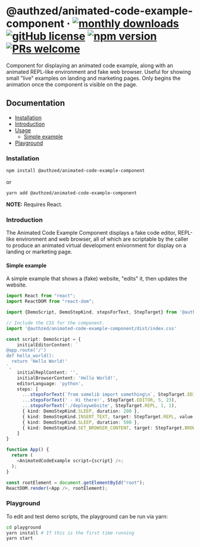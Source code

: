 # @authzed/animated-code-example-component &middot; [![monthly downloads](https://img.shields.io/npm/dm/@authzed/animated-code-example-component)](https://www.npmjs.com/package/@authzed/animated-code-example-component) [![gitHub license](https://img.shields.io/badge/license-Apache-blue.svg)](https://github.com/authzed/animated-code-example-component/blob/master/LICENSE) [![npm version](https://img.shields.io/npm/v/@authzed/animated-code-example-component.svg?style=flat)](https://www.npmjs.com/package/@authzed/animated-code-example-component) [![PRs welcome](https://img.shields.io/badge/PRs-welcome-brightgreen.svg)](https://github.com/authzed/animated-code-example-component/pulls)

Component for displaying an animated code example, along with an animated REPL-like environment and fake web browser. Useful for showing small "live" examples on landing and marketing pages. Only begins the animation once the component is visible on the page.

## Documentation

* [Installation](#installation)
* [Introduction](#introduction)
* [Usage](#usage)
  * [Simple example](#simple-example)
* [Playground](#playground)

### Installation

```bash
npm install @authzed/animated-code-example-component
```

or

```bash
yarn add @authzed/animated-code-example-component
```

**NOTE:** Requires React.

### Introduction

The Animated Code Example Component displays a fake code editor, REPL-like environment and web browser, all of which are scriptable by the caller to produce an animated virtual development enivornment for display on a landing or marketing page.

#### Simple example

A simple example that shows a (fake) website, "edits" it, then updates the website.

```ts
import React from "react";
import ReactDOM from "react-dom";

import {DemoScript, DemoStepKind, stepsForText, StepTarget} from '@authzed/animated-code-example-component';

// Include the CSS for the component.
import '@authzed/animated-code-example-component/dist/index.css'

const script: DemoScript = {
    initialEditorContent: `
@app.route('/')
def hello_world():
  return 'Hello World!'
`,
    initialReplContent: '',
    initialBrowserContent: 'Hello World!',
    editorLanguage: 'python',
    steps: [
      ...stepsForText(`from somelib import something\n`, StepTarget.EDITOR, 1, 1),
      ...stepsForText(' - Hi there!', StepTarget.EDITOR, 5, 23),
      ...stepsForText('./deploywebsite', StepTarget.REPL, 1, 1),
      { kind: DemoStepKind.SLEEP, duration: 200 },
      { kind: DemoStepKind.INSERT_TEXT, target: StepTarget.REPL, value: '\n> Website updated!' },
      { kind: DemoStepKind.SLEEP, duration: 500 },
      { kind: DemoStepKind.SET_BROWSER_CONTENT, target: StepTarget.BROWSER, value: 'Hello World! - Hi there!' },
    ]
}

function App() {
  return (
    <AnimatedCodeExample script={script} />;
  );
}

const rootElement = document.getElementById("root");
ReactDOM.render(<App />, rootElement);
```

### Playground

To edit and test demo scripts, the playground can be run via yarn:

```sh
cd playground
yarn install # If this is the first time running
yarn start
```
